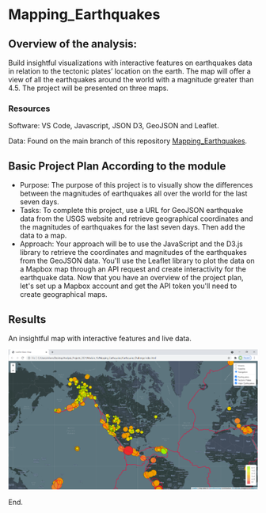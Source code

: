 # **Mapping_Earthquakes**

## Overview of the analysis:
Build insightful visualizations with interactive features on earthquakes data in relation to the tectonic plates’ location on the earth. The map will offer a view of all the earthquakes around the world with a magnitude greater than 4.5. The project will be presented on three maps. 

### Resources

Software: VS Code, Javascript, JSON D3, GeoJSON and Leaflet. 

Data: Found on the main branch of this repository [Mapping_Earthquakes](https://github.com/chocoplace/Mapping_Earthquakes).

## Basic Project Plan According to the module
- Purpose: The purpose of this project is to visually show the differences between the magnitudes of earthquakes all over the world for the last seven days.
- Tasks: To complete this project, use a URL for GeoJSON earthquake data from the USGS website and retrieve geographical coordinates and the magnitudes of earthquakes for the last seven days. Then add the data to a map.
- Approach: Your approach will be to use the JavaScript and the D3.js library to retrieve the coordinates and magnitudes of the earthquakes from the GeoJSON data. You'll use the Leaflet library to plot the data on a Mapbox map through an API request and create interactivity for the earthquake data.
Now that you have an overview of the project plan, let's set up a Mapbox account and get the API token you'll need to create geographical maps.

## Results
An insightful map with interactive features and live data. 

![Results](https://github.com/chocoplace/Mapping_Earthquakes/blob/main/Resources/Fullchallenge.png)

End. 

